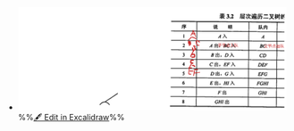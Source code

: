 - ![](attachments/%E9%98%9F%E5%88%97%E5%9C%A8%E5%B1%82%E6%AC%A1%E9%81%8D%E5%8E%86%E4%B8%AD%E7%9A%84%E5%BA%94%E7%94%A8-%E5%B1%82%E6%AC%A1%E9%81%8D%E5%8E%86%E4%BA%8C%E5%8F%89%E6%A0%91%202022-10-17%2016.49.34.excalidraw.svg)
%%[🖋 Edit in Excalidraw](attachments/%E9%98%9F%E5%88%97%E5%9C%A8%E5%B1%82%E6%AC%A1%E9%81%8D%E5%8E%86%E4%B8%AD%E7%9A%84%E5%BA%94%E7%94%A8-%E5%B1%82%E6%AC%A1%E9%81%8D%E5%8E%86%E4%BA%8C%E5%8F%89%E6%A0%91%202022-10-17%2016.49.34.excalidraw.md)%%